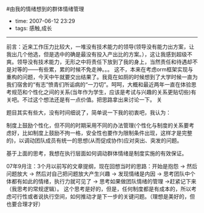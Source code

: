 #由我的情绪想到的群体情绪管理

- time: 2007-06-12 23:29
- tags: 感触,成长

---
前言：近来工作压力比较大，一堆没有技术能力的领导(领导没有能力出方案，让我出几个他选，但是选中的确是最没有投入产出比的方案。），这让我感到超级不爽。领导没有技术能力，无形之中将责任下放到了我的身上，当然责任和待遇却不是对等的——有些累，累的时候不免走神。。。
这不，本来在考虑orm框架实现与重构的问题，今天中午就要交出结果了。我竟在如厕的时候想到了大学时候一直为我们宿舍的“有志”愤青们所诟病的“一刀切”。呵呵，大概和最近两年一直在体验思考规范和个性化之间的关系(当年作为学生，应该是考试与兴趣的关系更贴切些)有关吧。不过这个想法还是有一点价值。把思路拿出来讨论一下。
关

题目其实有些大，没有时间细说了，简单说一下我的初衷吧，我认为：

制度上鼓励个性化，但不同的时期采用不同的办法管理(个性化与制度的关系要考虑好，比如制度上鼓励不拘一格，安全性也要作为限制条件出现，这样才是完整的)，以调动团队成员有统一的思想(从而促成协作)应对突出、突发的问题。

基于上面的思考，我想在执行层面如何调动群体情绪是制度实施的有效保证。


07年9月注：3个月以前写的文章提纲，现在回想当时的思路：开始是抱怨 -> 然后问题放大 -> 然后对自己把问题放大产生兴趣 -> 发现情绪是内因 -> 思考团队中个体都有如此的情绪，执行力就可见了 -> 思考如果做团队情绪的管理 ->赶紧记下来（我思考的常规逻辑）。
这个思考是好的，但是，任何制度都是有成本的，所以考虑可行性或者说执行空间，如何推动才是下一步的关键问题。（理想是美好的，但也要合理才好）
